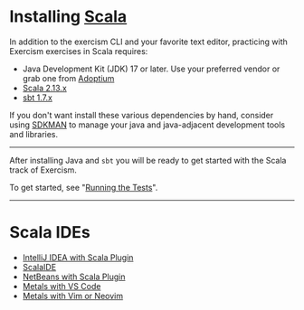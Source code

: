 # Installing [Scala](http://www.scala-lang.org)


In addition to the exercism CLI and your favorite text editor, practicing with Exercism exercises in Scala requires:

* Java Development Kit (JDK) 17 or later. Use your preferred vendor or grab one from [Adoptium](https://adoptium.net/)
* [Scala 2.13.x](https://www.scala-lang.org/download/scala2.html)
* [sbt 1.7.x](https://www.scala-sbt.org/download.html)

If you don't want install these various dependencies by hand, consider using [SDKMAN](https://sdkman.io/) to manage your java and java-adjacent development tools and libraries. 

---

After installing Java and `sbt` you will be ready to get started with the Scala track of Exercism.

To get started, see "[Running the Tests](http://exercism.io/languages/scala/tests)".

---

# Scala IDEs

* [IntelliJ IDEA with Scala Plugin](https://www.jetbrains.com/idea/)
* [ScalaIDE](http://scala-ide.org/index.html)
* [NetBeans with Scala Plugin](https://netbeans.org/)
* [Metals with VS Code](https://scalameta.org/metals/docs/editors/vscode)
* [Metals with Vim or Neovim](https://scalameta.org/metals/docs/editors/vim)
